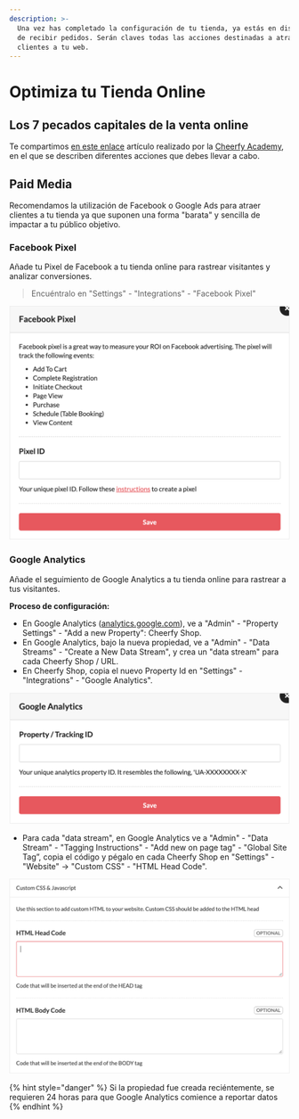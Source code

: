 ```yaml
---
description: >-
  Una vez has completado la configuración de tu tienda, ya estás en disposición
  de recibir pedidos. Serán claves todas las acciones destinadas a atraer a tus
  clientes a tu web.
---
```


# Optimiza tu Tienda Online

## Los 7 pecados capitales de la venta online

Te compartimos [en este enlace](https://www.es.cheerfy.com/academy/los-7-pecados-capitales-de-la-venta-online) artículo realizado por la [Cheerfy Academy](https://www.es.cheerfy.com/academy), en el que se describen diferentes acciones que debes llevar a cabo.

## Paid Media

Recomendamos la utilización de Facebook o Google Ads para atraer clientes a tu tienda ya que suponen una forma "barata" y sencilla de impactar a tu público objetivo.

### Facebook Pixel

Añade tu Pixel de Facebook a tu tienda online para rastrear visitantes y analizar conversiones.

> Encuéntralo en "Settings" - "Integrations" - "Facebook Pixel"

![](.gitbook/assets/image%20%2863%29.png)

### Google Analytics

Añade el seguimiento de Google Analytics a tu tienda online para rastrear a tus visitantes.

**Proceso de configuración:**

* En Google Analytics \([analytics.google.com](http://analytics.google.com/)\), ve a "Admin" - "Property Settings" - "Add a new Property": Cheerfy Shop.
* En Google Analytics, bajo la nueva propiedad, ve a "Admin" - "Data Streams" - "Create a New Data Stream", y crea un "data stream" para cada Cheerfy Shop / URL.
* En Cheerfy Shop, copia el nuevo Property Id en "Settings" - "Integrations" - "Google Analytics".

![](.gitbook/assets/image%20%2864%29.png)

* Para cada "data stream", en Google Analytics ve a "Admin" - "Data Stream" - "Tagging Instructions" - "Add new on page tag" - "Global Site Tag”, copia el código y pégalo en cada Cheerfy Shop en "Settings" - "Website" -&gt; "Custom CSS" - "HTML Head Code".

![](.gitbook/assets/image%20%2861%29.png)

{% hint style="danger" %}
Si la propiedad fue creada reciéntemente, se requieren 24 horas para que Google Analytics comience a reportar datos
{% endhint %}

